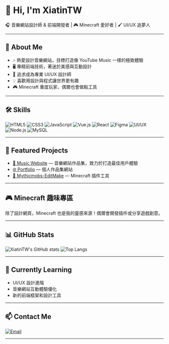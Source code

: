 # 👋 Hi, I'm XiatinTW

🎧 音樂網站設計師 & 前端開發者 | 🎮 Minecraft 愛好者 | 🖌️ UI/UX 追夢人

---

## 🌟 About Me

- 🎶 熱愛設計音樂網站，目標打造像 YouTube Music 一樣的極致體驗
- 🖥️ 專精前端技術，著迷於美感與互動設計
- 🎨 追求成為專業 UI/UX 設計師
- 💡 喜歡用設計與程式讓世界更有趣
- 🎮 Minecraft 重度玩家，偶爾也會做點工具

---

## 🛠️ Skills

![HTML5](https://img.shields.io/badge/-HTML5-e34c26?style=flat-square&logo=html5&logoColor=white)
![CSS3](https://img.shields.io/badge/-CSS3-1572b6?style=flat-square&logo=css3&logoColor=white)
![JavaScript](https://img.shields.io/badge/-JavaScript-f7df1e?style=flat-square&logo=javascript&logoColor=black)
![Vue.js](https://img.shields.io/badge/-Vue.js-4fc08d?style=flat-square&logo=vue.js&logoColor=white)
![React](https://img.shields.io/badge/-React-61dafb?style=flat-square&logo=react&logoColor=black)
![Figma](https://img.shields.io/badge/-Figma-f24e1e?style=flat-square&logo=figma&logoColor=white)
![UI/UX](https://img.shields.io/badge/-UI%2FUX-9146ff?style=flat-square&logoColor=white)
![Node.js](https://img.shields.io/badge/-Node.js-339933?style=flat-square&logo=node.js&logoColor=white)
![MySQL](https://img.shields.io/badge/-MySQL-4479A1?style=flat-square&logo=mysql&logoColor=white)



---

## 🚀 Featured Projects

- [🎵 Music Website](https://github.com/XiatinTW/RhythmGalaxy) — 音樂網站作品集，致力於打造最佳用戶體驗
- [🌐 Portfolio](https://github.com/XiatinTW/portfolio) — 個人作品集網站
- [🧩 Mythicmobs-EditMake](https://github.com/XiatinTW/Mythicmobs-EditMake) — Minecraft 插件工具

---

## 🎮 Minecraft 趣味專區

除了設計網頁，Minecraft 也是我的靈感來源！偶爾會開發插件或分享遊戲創意。

---

## 📊 GitHub Stats

![XiatinTW's GitHub stats](https://github-readme-stats.vercel.app/api?username=XiatinTW&show_icons=true&theme=radical)
![Top Langs](https://github-readme-stats.vercel.app/api/top-langs/?username=XiatinTW&layout=compact&theme=radical)

---

## 🌱 Currently Learning

- UI/UX 設計進階
- 音樂網站互動體驗優化
- 新的前端框架和設計工具

---

## 📫 Contact Me

[![Email](https://img.shields.io/badge/Email-D14836?style=flat-square&logo=gmail&logoColor=white)](mailto:bifi112537@gmail.com)

---

